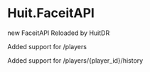 # Huit.FaceitAPI
new FaceitAPI Reloaded by HuitDR

Added support for /players

Added support for /players/{player_id}/history

